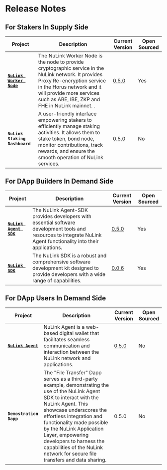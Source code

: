 # Release Notes

## For Stakers In Supply Side

| **Project**                                                                      | **Description**                                                                                                                                                   | **Current Version**         | **Open Sourced** |
| -------------------------------------------------------------------------------- | ----------------------------------------------------------------------------------------------------------------------------------------------------------------- | --------------------------- | ---------------- |
| [**`NuLink Worker Node`**](https://github.com/NuLink-network/nulink-core)                          | The NuLink Worker Node is the node to provide cryptographic service in the NuLink network. It provides Proxy Re-encryption service in the Horus network and it will provide more services such as ABE, IBE, ZKP and FHE in NuLink mainnet. .                   | [0.5.0](notes_worker.md)     | Yes               |
| **`NuLink Staking Dashboard`** | A user-friendly interface empowering stakers to efficiently manage staking activities. It allows them to stake token, bond node, monitor contributions, track rewards, and ensure the smooth operation of NuLink services. | [0.5.0](notes_horus.md) | No              |


## For DApp Builders In Demand Side

| **Project**                                                                      | **Description**                                                                                                                                                   | **Current Version**         | **Open Sourced** |
| -------------------------------------------------------------------------------- | ----------------------------------------------------------------------------------------------------------------------------------------------------------------- | --------------------------- | ---------------- |
| [**`NuLink Agent SDK`**](https://github.com/NuLink-network/nulink-web-agent-sdk) | The NuLink Agent-SDK provides developers with essential software development tools and resources to integrate NuLink Agent functionality into their applications. | [0.5.0](notes_agent_sdk.md) | Yes              |
| [**`NuLink SDK`**](https://github.com/NuLink-network/nulink-sdk)                 | The NuLink SDK is a robust and comprehensive software development kit designed to provide developers with a wide range of capabilities.                           | [0.0.6 ](notes_sdk.md)      | Yes              |

## For DApp Users In Demand Side

| **Project**                                                                      | **Description**                                                                                                                                                   | **Current Version**         | **Open Sourced** |
| -------------------------------------------------------------------------------- | ----------------------------------------------------------------------------------------------------------------------------------------------------------------- | --------------------------- | ---------------- |
| [**`NuLink Agent`**](https://agent.testnet.nulink.org)                           | NuLink Agent is a web-based digital wallet that facilitates seamless communication and interaction between the NuLink network and applications.                   | [0.5.0](notes_agent.md)     | No               |             |
| **`Demostration Dapp`**                 | The "File Transfer" Dapp serves as a third-party example, demonstrating the use of the NuLink Agent SDK to interact with the NuLink Agent. This showcase underscores the effortless integration and functionality made possible by the NuLink Application Layer, empowering developers to harness the capabilities of the NuLink network for secure file transfers and data sharing.                           | 0.5.0       | No              |
